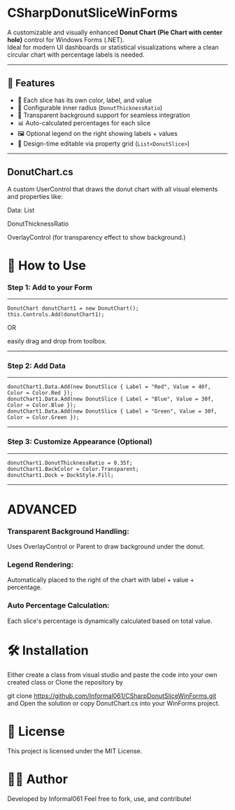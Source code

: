 # CSharpDonutSliceWinForms
A customizable and visually enhanced **Donut Chart (Pie Chart with center hole)** control for Windows Forms (.NET).  
Ideal for modern UI dashboards or statistical visualizations where a clean circular chart with percentage labels is needed.

---

## 📌 Features

- 🎨 Each slice has its own color, label, and value
- 📐 Configurable inner radius (`DonutThicknessRatio`)
- 🔲 Transparent background support for seamless integration
- 📊 Auto-calculated percentages for each slice
- 🖼️ Optional legend on the right showing labels + values
- 🔁 Design-time editable via property grid (`List<DonutSlice>`)

---


## DonutChart.cs
A custom UserControl that draws the donut chart with all visual elements and properties like:

Data: List<DonutSlice>

DonutThicknessRatio

OverlayControl (for transparency effect to show background.)


# 🚀 How to Use


### Step 1: Add to your Form 

---

```
DonutChart donutChart1 = new DonutChart();
this.Controls.Add(donutChart1);
```

OR

easily drag and drop from toolbox.

---

### Step 2: Add Data

---

```
donutChart1.Data.Add(new DonutSlice { Label = "Red", Value = 40f, Color = Color.Red });
donutChart1.Data.Add(new DonutSlice { Label = "Blue", Value = 30f, Color = Color.Blue });
donutChart1.Data.Add(new DonutSlice { Label = "Green", Value = 30f, Color = Color.Green }); 
```
---

### Step 3: Customize Appearance (Optional)

---

```
donutChart1.DonutThicknessRatio = 0.35f;
donutChart1.BackColor = Color.Transparent;
donutChart1.Dock = DockStyle.Fill;
```

---

# ADVANCED

### Transparent Background Handling:
Uses OverlayControl or Parent to draw background under the donut.

### Legend Rendering:
Automatically placed to the right of the chart with label + value + percentage.

### Auto Percentage Calculation:
Each slice's percentage is dynamically calculated based on total value.

# 🛠️ Installation

Either create a class from visual studio and paste the code into your own created class or Clone the repository by

git clone https://github.com/Informal061/CSharpDonutSliceWinForms.git and Open the solution or copy DonutChart.cs into your WinForms project.


# 📄 License

This project is licensed under the MIT License.


# 🙋‍♂️ Author
Developed by Informal061
Feel free to fork, use, and contribute!

